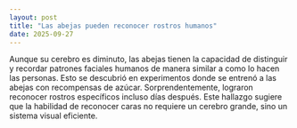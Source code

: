 ```yaml
---
layout: post
title: "Las abejas pueden reconocer rostros humanos"
date: 2025-09-27
---
```

Aunque su cerebro es diminuto, las abejas tienen la capacidad de distinguir y recordar patrones faciales humanos de manera similar a como lo hacen las personas. Esto se descubrió en experimentos donde se entrenó a las abejas con recompensas de azúcar. Sorprendentemente, lograron reconocer rostros específicos incluso días después. Este hallazgo sugiere que la habilidad de reconocer caras no requiere un cerebro grande, sino un sistema visual eficiente.
